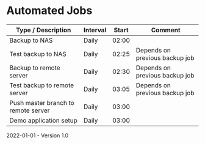 # Automated Jobs

| Type / Description                  | Interval | Start | Comment                        |
| ----------------------------------- | -------- | ----- | ------------------------------ |
| Backup to NAS                       | Daily    | 02:00 |                                |
| Test backup to NAS                  | Daily    | 02:25 | Depends on previous backup job |
| Backup to remote server             | Daily    | 02:30 | Depends on previous backup job |
| Test backup to remote server        | Daily    | 03:05 | Depends on previous backup job |
| Push master branch to remote server | Daily    | 03:00 |                                |
| Demo application setup              | Daily    | 03:00 |                                |

2022-01-01 - Version 1.0
